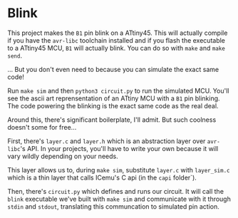 # Blink

This project makes the `B1` pin blink on a ATtiny45. This will actually compile if you have the
`avr-libc` toolchain installed and if you flash the executable to a ATtiny45 MCU, `B1` will
actually blink. You can do so with `make` and `make send`.

... But you don't even need to because you can simulate the exact same code!

Run `make sim` and then `python3 circuit.py` to run the simulated MCU. You'll see the ascii art
reprensentation of an ATtiny MCU with a `B1` pin blinking. The code powering the blinking is the
exact same code as the real deal.

Around this, there's significant boilerplate, I'll admit. But such coolness doesn't some for
free...

First, there's `layer.c` and `layer.h` which is an abstraction layer over `avr-libc`'s API. In your
projects, you'll have to write your own because it will vary wildly depending on your needs.

This layer allows us to, during `make sim`, substitute `layer.c` with `layer_sim.c` which is a thin
layer that calls ICemu's C api (in the `capi` folder`).

Then, there's `circuit.py` which defines and runs our circuit. It will call the `blink` executable
we've built with `make sim` and communicate with it through `stdin` and `stdout`, translating this
communcation to simulated pin action.
